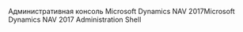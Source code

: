 <span data-ttu-id="dac10-101">Административная консоль Microsoft Dynamics NAV 2017</span><span class="sxs-lookup"><span data-stu-id="dac10-101">Microsoft Dynamics NAV 2017 Administration Shell</span></span>